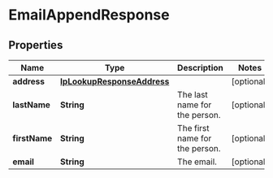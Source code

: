 

# EmailAppendResponse

## Properties

Name | Type | Description | Notes
------------ | ------------- | ------------- | -------------
**address** | [**IpLookupResponseAddress**](IpLookupResponseAddress.md) |  |  [optional]
**lastName** | **String** | The last name for the person. |  [optional]
**firstName** | **String** | The first name for the person. |  [optional]
**email** | **String** | The email. |  [optional]




